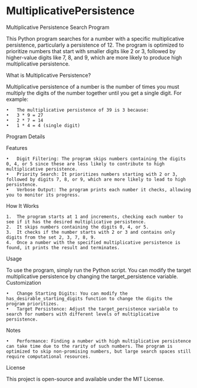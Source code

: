 # MultiplicativePersistence

Multiplicative Persistence Search Program

This Python program searches for a number with a specific multiplicative persistence, particularly a persistence of 12. The program is optimized to prioritize numbers that start with smaller digits like 2 or 3, followed by higher-value digits like 7, 8, and 9, which are more likely to produce high multiplicative persistence.

What is Multiplicative Persistence?

Multiplicative persistence of a number is the number of times you must multiply the digits of the number together until you get a single digit. For example:

	•	The multiplicative persistence of 39 is 3 because:
	•	3 * 9 = 27
	•	2 * 7 = 14
	•	1 * 4 = 4 (single digit)

Program Details

Features

	•	Digit Filtering: The program skips numbers containing the digits 0, 4, or 5 since these are less likely to contribute to high multiplicative persistence.
	•	Priority Search: It prioritizes numbers starting with 2 or 3, followed by digits 7, 8, or 9, which are more likely to lead to high persistence.
	•	Verbose Output: The program prints each number it checks, allowing you to monitor its progress.

How It Works

	1.	The program starts at 1 and increments, checking each number to see if it has the desired multiplicative persistence.
	2.	It skips numbers containing the digits 0, 4, or 5.
	3.	It checks if the number starts with 2 or 3 and contains only digits from the set 2, 3, 7, 8, 9.
	4.	Once a number with the specified multiplicative persistence is found, it prints the result and terminates.

Usage

To use the program, simply run the Python script. You can modify the target multiplicative persistence by changing the target_persistence variable.
Customization

	•	Change Starting Digits: You can modify the has_desirable_starting_digits function to change the digits the program prioritizes.
	•	Target Persistence: Adjust the target_persistence variable to search for numbers with different levels of multiplicative persistence.

Notes

	•	Performance: Finding a number with high multiplicative persistence can take time due to the rarity of such numbers. The program is optimized to skip non-promising numbers, but large search spaces still require computational resources.

License

This project is open-source and available under the MIT License.
